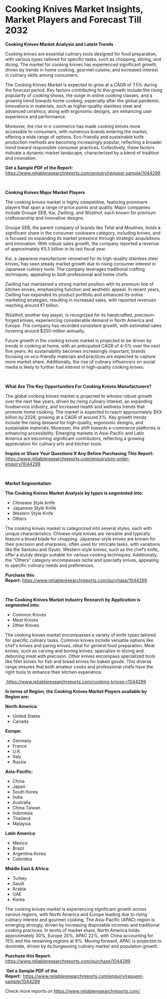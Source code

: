 <p><h1>Cooking Knives Market Insights, Market Players and Forecast Till 2032</h1></p><p><strong>Cooking Knives Market Analysis and Latest Trends</strong></p>
<p><p>Cooking knives are essential culinary tools designed for food preparation, with various types tailored for specific tasks, such as chopping, slicing, and dicing. The market for cooking knives has experienced significant growth, driven by trends in home cooking, gourmet cuisine, and increased interest in culinary skills among consumers. </p><p>The Cooking Knives Market is expected to grow at a CAGR of 7.5% during the forecast period. Key factors contributing to this growth include the rising popularity of cooking shows, the surge in online cooking classes, and a growing trend towards home cooking, especially after the global pandemic. Innovations in materials, such as higher-quality stainless steel and advanced ceramics, along with ergonomic designs, are enhancing user experience and performance.</p><p>Moreover, the rise in e-commerce has made cooking knives more accessible to consumers, with numerous brands entering the market, offering a wide range of options. Eco-friendly and sustainable knife production methods are becoming increasingly popular, reflecting a broader trend toward responsible consumer practices. Collectively, these factors indicate a dynamic market landscape, characterized by a blend of tradition and innovation.</p></p>
<p><strong>Get a Sample PDF of the Report:&nbsp;</strong> <a href="https://www.reliableresearchreports.com/enquiry/request-sample/1044299?utm_campaign=2040&utm_medium=2&utm_source=Github&utm_content=ia&utm_term=07022025&utm_id=cooking-knives">https://www.reliableresearchreports.com/enquiry/request-sample/1044299</a></p>
<p>&nbsp;</p>
<p><strong>Cooking Knives Major Market Players</strong></p>
<p><p>The cooking knives market is highly competitive, featuring prominent players that span a range of price points and quality. Major companies include Groupe SEB, Kai, Zwilling, and Wüsthof, each known for premium craftsmanship and innovative designs. </p><p>Groupe SEB, the parent company of brands like Tefal and Moulinex, holds a significant share in the consumer cookware category, including knives, and is focused on expanding its market presence through strategic acquisitions and innovation. With robust sales growth, the company reported a revenue of approximately €5.5 billion in its last fiscal year. </p><p>Kai, a Japanese manufacturer renowned for its high-quality stainless steel knives, has seen steady market growth due to rising consumer interest in Japanese culinary tools. The company leverages traditional crafting techniques, appealing to both professional and home chefs. </p><p>Zwilling has maintained a strong market position with its premium line of kitchen knives, emphasizing function and aesthetic appeal. In recent years, Zwilling has expanded its product portfolio and enhanced its online marketing strategies, resulting in increased sales, with reported revenues reaching around €1 billion.</p><p>Wüsthof, another key player, is recognized for its handcrafted, precision-forged knives, experiencing considerable demand in North America and Europe. The company has recorded consistent growth, with estimated sales hovering around $200 million annually.</p><p>Future growth in the cooking knives market is projected to be driven by trends in cooking at home, with an anticipated CAGR of 4-5% over the next five years. As sustainability becomes increasingly important, brands focusing on eco-friendly materials and practices are expected to capture more market share. Additionally, the rise of culinary influencers on social media is likely to further fuel interest in high-quality cooking knives.</p></p>
<p>&nbsp;</p>
<p><strong>What Are The Key Opportunities For Cooking Knives Manufacturers?</strong></p>
<p><p>The global cooking knives market is projected to witness robust growth over the next few years, driven by rising culinary interest, an expanding foodservice industry, and increased health and wellness trends that promote home cooking. The market is expected to reach approximately $XX billion by 2028, growing at a CAGR of around X%. Key growth trends include the rising demand for high-quality, ergonomic designs, and sustainable materials. Moreover, the shift towards e-commerce platforms is enhancing accessibility. Emerging markets in Asia-Pacific and Latin America are becoming significant contributors, reflecting a growing appreciation for culinary arts and kitchen tools.</p></p>
<p><strong>Inquire or Share Your Questions If Any Before Purchasing This Report:</strong> <a href="https://www.reliableresearchreports.com/enquiry/pre-order-enquiry/1044299?utm_campaign=2040&utm_medium=2&utm_source=Github&utm_content=ia&utm_term=07022025&utm_id=cooking-knives">https://www.reliableresearchreports.com/enquiry/pre-order-enquiry/1044299</a></p>
<p>&nbsp;</p>
<p><strong>Market Segmentation</strong></p>
<p><strong>The Cooking Knives Market Analysis by types is segmented into:</strong></p>
<p><ul><li>Chinease Style knife</li><li>Japanese Style Knife</li><li>Western Style Knife</li><li>Others</li></ul></p>
<p><p>The cooking knives market is categorized into several styles, each with unique characteristics. Chinese-style knives are versatile and typically feature a broad blade for chopping. Japanese-style knives are known for their precision and sharpness, often used for intricate tasks, with variations like the Santoku and Gyuto. Western-style knives, such as the chef’s knife, offer a sturdy design suitable for various cooking techniques. Additionally, the "Others" category encompasses niche and specialty knives, appealing to specific culinary needs and preferences.</p></p>
<p><strong>Purchase this Report:&nbsp;</strong><a href="https://www.reliableresearchreports.com/purchase/1044299?utm_campaign=2040&utm_medium=2&utm_source=Github&utm_content=ia&utm_term=07022025&utm_id=cooking-knives">https://www.reliableresearchreports.com/purchase/1044299</a></p>
<p>&nbsp;</p>
<p><strong>The Cooking Knives Market Industry Research by Application is segmented into:</strong></p>
<p><ul><li>Common Knives</li><li>Meat Knives</li><li>Other Knives</li></ul></p>
<p><p>The cooking knives market encompasses a variety of knife types tailored for specific culinary tasks. Common knives include versatile options like chef's knives and paring knives, ideal for general food preparation. Meat knives, such as carving and boning knives, specialize in slicing and deboning meat with precision. Other knives encompass specialized tools like fillet knives for fish and bread knives for baked goods. This diverse range ensures that both amateur cooks and professional chefs have the right tools to enhance their kitchen experience.</p></p>
<p><a href="https://www.reliableresearchreports.com/cooking-knives-r1044299?utm_campaign=2040&utm_medium=2&utm_source=Github&utm_content=ia&utm_term=07022025&utm_id=cooking-knives">&nbsp;https://www.reliableresearchreports.com/cooking-knives-r1044299</a></p>
<p><strong>In terms of Region, the Cooking Knives Market Players available by Region are:</strong></p>
<p>
    <p> <strong> North America: </strong>
        <ul>
            <li>United States</li>
            <li>Canada</li>
        </ul>
        </p> 
    <p> <strong> Europe: </strong>
        <ul>
            <li>Germany</li>
            <li>France</li>
            <li>U.K.</li>
            <li>Italy</li>
            <li>Russia</li>
        </ul>
        </p> 
    <p> <strong> Asia-Pacific: </strong>
        <ul>
            <li>China</li>
            <li>Japan</li>
            <li>South Korea</li>
            <li>India</li>
            <li>Australia</li>
            <li>China Taiwan</li>
            <li>Indonesia</li>
            <li>Thailand</li>
            <li>Malaysia</li>
        </ul>
        </p> 
    <p> <strong> Latin America: </strong>
        <ul>
            <li>Mexico</li>
            <li>Brazil</li>
            <li>Argentina Korea</li>
            <li>Colombia</li>
        </ul>
        </p> 
    <p> <strong> Middle East & Africa: </strong>
        <ul>
            <li>Turkey</li>
            <li>Saudi</li>
            <li>Arabia</li>
            <li>UAE</li>
            <li>Korea</li>
        </ul>
    </p>
    </p>
<p><p>The cooking knives market is experiencing significant growth across various regions, with North America and Europe leading due to rising culinary interest and gourmet cooking. The Asia-Pacific (APAC) region is emerging strongly, driven by increasing disposable incomes and traditional cooking practices. In terms of market share, North America holds approximately 30%, Europe 25%, APAC 22%, with China accounting for 15% and the remaining regions at 8%. Moving forward, APAC is projected to dominate, driven by its burgeoning culinary market and population growth.</p></p>
<p><strong>Purchase this Report: </strong><a href="https://www.reliableresearchreports.com/purchase/1044299?utm_campaign=2040&utm_medium=2&utm_source=Github&utm_content=ia&utm_term=07022025&utm_id=cooking-knives">https://www.reliableresearchreports.com/purchase/1044299</a></p>
<p>&nbsp;<strong>Get a Sample PDF of the Report:&nbsp;&nbsp;</strong><a href="https://www.reliableresearchreports.com/enquiry/request-sample/1044299?utm_campaign=2040&utm_medium=2&utm_source=Github&utm_content=ia&utm_term=07022025&utm_id=cooking-knives">https://www.reliableresearchreports.com/enquiry/request-sample/1044299</a></p>
<p><strong></strong></p>
<p>Check more reports on <a href="https://www.reliableresearchreports.com/?utm_campaign=2040&utm_medium=2&utm_source=Github&utm_content=ia&utm_term=07022025&utm_id=cooking-knives">https://www.reliableresearchreports.com/</a></p>